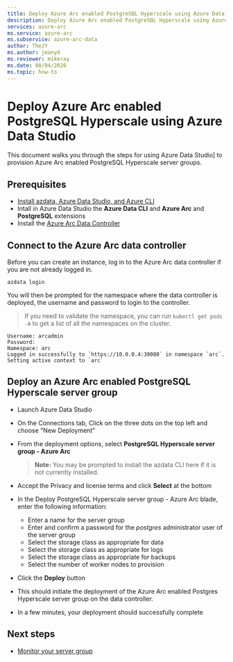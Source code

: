 ```yaml
---
title: Deploy Azure Arc enabled PostgreSQL Hyperscale using Azure Data Studio
description: Deploy Azure Arc enabled PostgreSQL Hyperscale using Azure Data Studio
services: azure-arc
ms.service: azure-arc
ms.subservice: azure-arc-data
author: TheJY
ms.author: jeanyd
ms.reviewer: mikeray
ms.date: 08/04/2020
ms.topic: how-to
---
```


# Deploy Azure Arc enabled PostgreSQL Hyperscale using Azure Data Studio

This document walks you through the steps for using Azure Data Studio] to provision Azure Arc enabled PostgreSQL Hyperscale server groups.

## Prerequisites

- [Install azdata, Azure Data Studio, and Azure CLI](install-client-tools.md)
- Intall in Azure Data Studio the **Azure Data CLI** and **Azure Arc** and **PostgreSQL** extensions
- Install the [Azure Arc Data Controller](create-data-controller-using-azdata.md)

## Connect to the Azure Arc data controller

Before you can create an instance, log in to the Azure Arc data controller if you are not already logged in.

```console
azdata login
```

You will then be prompted for the namespace where the data controller is deployed, the username and password to login to the controller.  

> If you need to validate the namespace, you can run ```kubectl get pods -A``` to get a list of all the namespaces on the cluster.

```console
Username: arcadmin
Password:
Namespace: arc
Logged in successfully to `https://10.0.0.4:30080` in namespace `arc`. Setting active context to `arc`
```

## Deploy an Azure Arc enabled PostgreSQL Hyperscale server group

- Launch Azure Data Studio
- On the Connections tab, Click on the three dots on the top left and choose "New Deployment"
- From the deployment options, select **PostgreSQL Hyperscale server group - Azure Arc** 
  > **Note:** You may be prompted to install the azdata CLI here if it is not currently installed.
- Accept the Privacy and license terms and click **Select** at the bottom
- In the Deploy PostgreSQL Hyperscale server group - Azure Arc blade, enter the following information:
  - Enter a name for the server group
  - Enter and confirm a password for the _postgres_ administrator user of the server group
  - Select the storage class as appropriate for data
  - Select the storage class as appropriate for logs
  - Select the storage class as appropriate for backups
  - Select the number of worker nodes to provision

- Click the **Deploy** button

- This should initiate the deployment of the Azure Arc enabled Postgres Hyperscale server group on the data controller.

- In a few minutes, your deployment should successfully complete


## Next steps
- [Monitor your server group](monitor-grafana-kibana.md)

